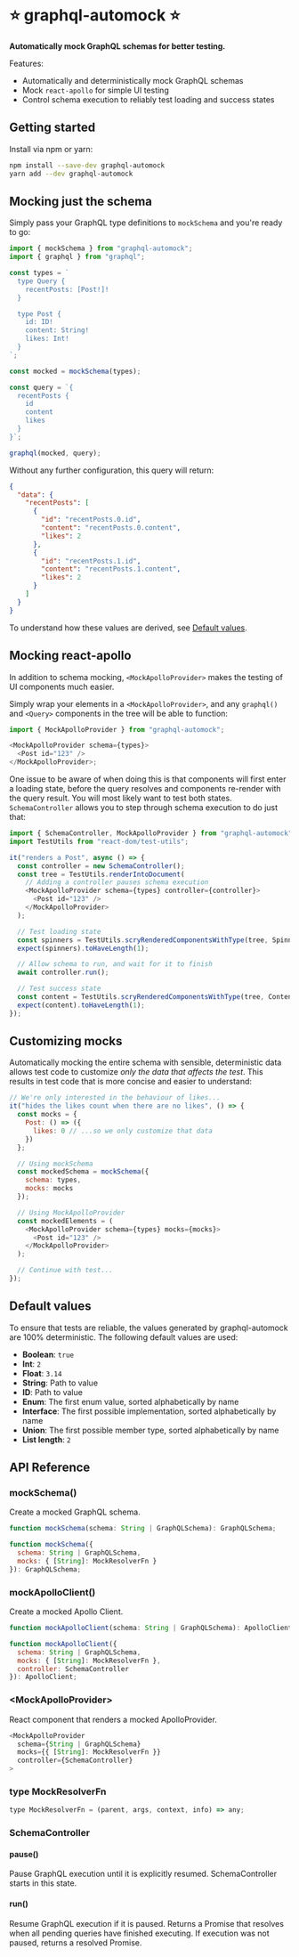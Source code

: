 # ⭐️ graphql-automock ⭐️

**Automatically mock GraphQL schemas for better testing.**

Features:

- Automatically and deterministically mock GraphQL schemas
- Mock `react-apollo` for simple UI testing
- Control schema execution to reliably test loading and success states

## Getting started

Install via npm or yarn:

```sh
npm install --save-dev graphql-automock
yarn add --dev graphql-automock
```

## Mocking just the schema

Simply pass your GraphQL type definitions to `mockSchema` and
you're ready to go:

```javascript
import { mockSchema } from "graphql-automock";
import { graphql } from "graphql";

const types = `
  type Query {
    recentPosts: [Post!]!
  }

  type Post {
    id: ID!
    content: String!
    likes: Int!
  }
`;

const mocked = mockSchema(types);

const query = `{
  recentPosts {
    id
    content
    likes
  }
}`;

graphql(mocked, query);
```

Without any further configuration, this query will return:

```json
{
  "data": {
    "recentPosts": [
      {
        "id": "recentPosts.0.id",
        "content": "recentPosts.0.content",
        "likes": 2
      },
      {
        "id": "recentPosts.1.id",
        "content": "recentPosts.1.content",
        "likes": 2
      }
    ]
  }
}
```

To understand how these values are derived, see [Default values](#default-values).

## Mocking react-apollo

In addition to schema mocking, `<MockApolloProvider>` makes the testing of UI components much easier.

Simply wrap your elements in a `<MockApolloProvider>`, and any
`graphql()` and `<Query>` components in the tree will be able to function:

```javascript
import { MockApolloProvider } from "graphql-automock";

<MockApolloProvider schema={types}>
  <Post id="123" />
</MockApolloProvider>;
```

One issue to be aware of when doing this is that components will first enter a loading state, before the query resolves and components re-render
with the query result. You will most likely want to test both states. `SchemaController` allows you to step through schema execution to do just that:

```javascript
import { SchemaController, MockApolloProvider } from "graphql-automock";
import TestUtils from "react-dom/test-utils";

it("renders a Post", async () => {
  const controller = new SchemaController();
  const tree = TestUtils.renderIntoDocument(
    // Adding a controller pauses schema execution
    <MockApolloProvider schema={types} controller={controller}>
      <Post id="123" />
    </MockApolloProvider>
  );

  // Test loading state
  const spinners = TestUtils.scryRenderedComponentsWithType(tree, Spinner);
  expect(spinners).toHaveLength(1);

  // Allow schema to run, and wait for it to finish
  await controller.run();

  // Test success state
  const content = TestUtils.scryRenderedComponentsWithType(tree, Content);
  expect(content).toHaveLength(1);
});
```

## Customizing mocks

Automatically mocking the entire schema with sensible, deterministic data allows test code to customize _only the data that affects the test_. This results in test code that is more concise and easier to understand:

```javascript
// We're only interested in the behaviour of likes...
it("hides the likes count when there are no likes", () => {
  const mocks = {
    Post: () => ({
      likes: 0 // ...so we only customize that data
    })
  };

  // Using mockSchema
  const mockedSchema = mockSchema({
    schema: types,
    mocks: mocks
  });

  // Using MockApolloProvider
  const mockedElements = (
    <MockApolloProvider schema={types} mocks={mocks}>
      <Post id="123" />
    </MockApolloProvider>
  );

  // Continue with test...
});
```

## Default values

To ensure that tests are reliable, the values generated by graphql-automock
are 100% deterministic. The following default values are used:

- **Boolean**: `true`
- **Int**: `2`
- **Float**: `3.14`
- **String**: Path to value
- **ID**: Path to value
- **Enum**: The first enum value, sorted alphabetically by name
- **Interface**: The first possible implementation, sorted alphabetically by name
- **Union**: The first possible member type, sorted alphabetically by name
- **List length**: `2`

## API Reference

### mockSchema()

Create a mocked GraphQL schema.

```javascript
function mockSchema(schema: String | GraphQLSchema): GraphQLSchema;

function mockSchema({
  schema: String | GraphQLSchema,
  mocks: { [String]: MockResolverFn }
}): GraphQLSchema;
```

### mockApolloClient()

Create a mocked Apollo Client.

```javascript
function mockApolloClient(schema: String | GraphQLSchema): ApolloClient;

function mockApolloClient({
  schema: String | GraphQLSchema,
  mocks: { [String]: MockResolverFn },
  controller: SchemaController
}): ApolloClient;
```

### \<MockApolloProvider\>

React component that renders a mocked ApolloProvider.

```javascript
<MockApolloProvider
  schema={String | GraphQLSchema}
  mocks={{ [String]: MockResolverFn }}
  controller={SchemaController}
>
```

### type MockResolverFn

```javascript
type MockResolverFn = (parent, args, context, info) => any;
```

### SchemaController

#### pause()

Pause GraphQL execution until it is explicitly resumed.
SchemaController starts in this state.

#### run()

Resume GraphQL execution if it is paused.
Returns a Promise that resolves when all pending queries have finished executing.
If execution was not paused, returns a resolved Promise.
